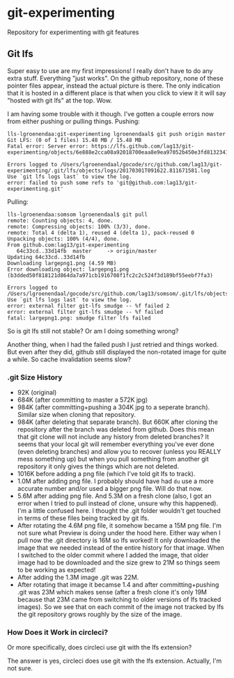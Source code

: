 # git-experimenting

Repository for experimenting with git features

## Git lfs

Super easy to use are my first impressions! I really don't have to do any
extra stuff. Everything "just works". On the github repository, none of these
pointer files appear, instead the actual picture is there. The only indication
that it is hosted in a different place is that when you click to view it it
will say "hosted with git lfs" at the top. Wow.

I am having some trouble with it though. I've gotten a couple errors now from
either pushing or pulling things. Pushing:

```
lls-lgroenendaa:git-experimenting lgroenendaal$ git push origin master
Git LFS: (0 of 1 files) 15.48 MB / 15.48 MB
Fatal error: Server error: https://lfs.github.com/lag13/git-experimenting/objects/6e888e2cca08a92018700eaa8e9ea97052b450e3fd8132341988440215052f22/verify

Errors logged to /Users/lgroenendaal/gocode/src/github.com/lag13/git-experimenting/.git/lfs/objects/logs/20170301T091622.811671581.log
Use `git lfs logs last` to view the log.
error: failed to push some refs to 'git@github.com:lag13/git-experimenting.git'
```
Pulling:

```
lls-lgroenendaa:somsom lgroenendaal$ git pull
remote: Counting objects: 4, done.
remote: Compressing objects: 100% (3/3), done.
remote: Total 4 (delta 1), reused 4 (delta 1), pack-reused 0
Unpacking objects: 100% (4/4), done.
From github.com:lag13/git-experimenting
   64c33cd..33d14fb  master     -> origin/master
Updating 64c33cd..33d14fb
Downloading largepng1.png (4.59 MB)
Error downloading object: largepng1.png (b3dded50f818121d864da7a971cb1916708f1fc2c2c524f3d189bf55eebf7fa3)

Errors logged to /Users/lgroenendaal/gocode/src/github.com/lag13/somsom/.git/lfs/objects/logs/20170301T090501.986401855.log
Use `git lfs logs last` to view the log.
error: external filter git-lfs smudge -- %f failed 2
error: external filter git-lfs smudge -- %f failed
fatal: largepng1.png: smudge filter lfs failed
```

So is git lfs still not stable? Or am I doing something wrong?

Another thing, when I had the failed push I just retried and things worked.
But even after they did, github still displayed the non-rotated image for
quite a while. So cache invalidation seems slow?

### .git Size History

- 92K (original)
- 684K (after committing to master a 572K jpg)
- 984K (after committing+pushing a 304K jpg to a seperate branch). Similar
  size when cloning that repository.
- 984K (after deleting that separate branch). But 660K after cloning the
  repository after the branch was deleted from github. Does this mean that git
  clone will not include any history from deleted branches? It seems that your
  local git will remember everything you've ever done (even deleting branches)
  and allow you to recover (unless you REALLY mess something up) but when you
  pull something from another git repository it only gives the things which
  are not deleted.
- 1016K before adding a png file (which I've told git lfs to track).
- 1.0M after adding png file. I probably should have had `du` use a more
  accurate number and/or used a bigger png file. Will do that now.
- 5.6M after adding png file. And 5.3M on a fresh clone (also, I got an error
  when I tried to pull instead of clone, unsure why this happened). I'm a
  little confused here. I thought the .git folder wouldn't get touched in
  terms of these files being tracked by git lfs.
- After rotating the 4.6M png file, it somehow became a 15M png file. I'm not
  sure what Preview is doing under the hood here. Either way when I pull now
  the .git directory is 16M so lfs worked! It only downloaded the image that
  we needed instead of the entire history for that image. When I switched to
  the older commit where I added the image, that older image had to be
  downloaded and the size grew to 21M so things seem to be working as
  expected!
- After adding the 1.3M image .git was 22M.
- After rotating that image it becamse 1.4 and after committing+pushing .git
  was 23M which makes sense (after a fresh clone it's only 19M because that
  23M came from switching to older versions of lfs tracked images). So we see
  that on each commit of the image not tracked by lfs the git repository grows
  roughly by the size of the image.

### How Does it Work in circleci?

Or more specifically, does circleci use git with the lfs extension?

The answer is yes, circleci does use git with the lfs extension. Actually, I'm
not sure.
